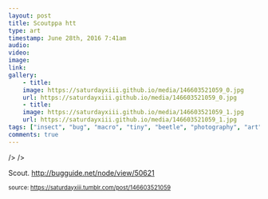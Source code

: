 ```yaml
---
layout: post
title: Scoutppa htt
type: art
timestamp: June 28th, 2016 7:41am
audio: 
video: 
image: 
link: 
gallery:
	- title: 
	image: https://saturdayxiii.github.io/media/146603521059_0.jpg
	url: https://saturdayxiii.github.io/media/146603521059_0.jpg
	- title: 
	image: https://saturdayxiii.github.io/media/146603521059_1.jpg
	url: https://saturdayxiii.github.io/media/146603521059_1.jpg
tags: ["insect", "bug", "macro", "tiny", "beetle", "photography", "art"]
comments: true
---
```


 />
 />
        
Scout.
<a href="http://bugguide.net/node/view/50621" target="_blank">http://bugguide.net/node/view/50621</a><br/>
 
  
<small>source: https://saturdayxiii.tumblr.com/post/146603521059</small>